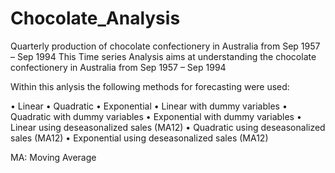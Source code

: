 # Chocolate_Analysis
Quarterly production of chocolate confectionery in Australia from Sep 1957 – Sep 1994
This Time series Analysis aims at understanding the chocolate confectionery in Australia from Sep 1957 – Sep 1994

Within this anlysis the following methods for forecasting were used:

•	Linear
•	Quadratic
•	Exponential
•	Linear with dummy variables
•	Quadratic with dummy variables
•	Exponential with dummy variables
•	Linear using deseasonalized sales (MA12)
•	Quadratic using deseasonalized sales (MA12)
•	Exponential using deseasonalized sales (MA12)

MA: Moving Average
